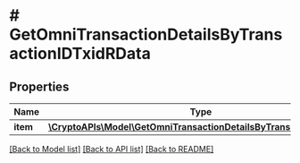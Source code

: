 # # GetOmniTransactionDetailsByTransactionIDTxidRData

## Properties

Name | Type | Description | Notes
------------ | ------------- | ------------- | -------------
**item** | [**\CryptoAPIs\Model\GetOmniTransactionDetailsByTransactionIDTxidRI**](GetOmniTransactionDetailsByTransactionIDTxidRI.md) |  |

[[Back to Model list]](../../README.md#models) [[Back to API list]](../../README.md#endpoints) [[Back to README]](../../README.md)
